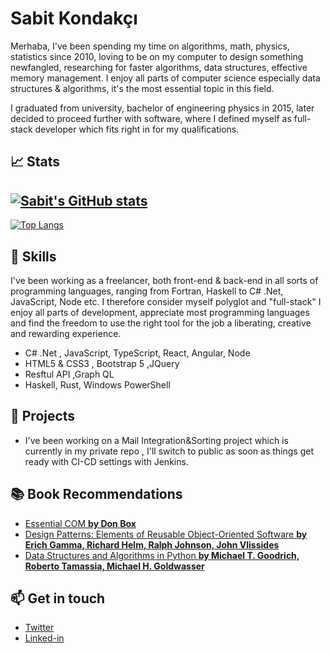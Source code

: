 # Sabit Kondakçı

Merhaba, I've been spending my time on algorithms, math, physics, statistics since 2010, loving to be on my computer to design something newfangled, researching for faster algorithms, data structures, effective memory management. I enjoy all parts of computer science especially data structures & algorithms, it's the most essential topic in this field.

I graduated from university, bachelor of engineering physics in 2015, later decided to proceed further with software, where I defined myself as full-stack developer which fits right in for my qualifications.

## 📈 Stats

[![Sabit's GitHub stats](https://github-readme-stats.vercel.app/api?username=SabitKondakci&show_icons=true&theme=dark)](https://github.com/SabitKondakci/readme-stats)
---
[![Top Langs](https://github-readme-stats.vercel.app/api/top-langs/?username=SabitKondakci&show_icons=true&theme=dark&layout=compact)](https://github.com/SabitKondakci/readme-stats)

## 🌱 Skills

I've been working as a freelancer, both front-end & back-end in all sorts of programming languages, ranging from Fortran, Haskell to C# .Net, JavaScript, Node etc. I therefore consider myself polyglot and "full-stack" I enjoy all parts of development, appreciate most programming languages and find the freedom to use
the right tool for the job a liberating, creative and rewarding experience.

* C# .Net , JavaScript, TypeScript, React, Angular, Node
* HTML5 & CSS3 , Bootstrap 5 ,JQuery
* Resftul API ,Graph QL
* Haskell, Rust, Windows PowerShell

## 🔭 Projects

* I've been working on a Mail Integration&Sorting project which is currently in my private repo , I'll switch to public as soon as things get ready with CI-CD settings with Jenkins.

## 📚 Book Recommendations
* [Essential COM **by Don Box**][Essential COM]
* [Design Patterns: Elements of Reusable Object-Oriented Software **by Erich Gamma, Richard Helm, Ralph Johnson, John Vlissides**][Design Patterns]
* [Data Structures and Algorithms in Python **by Michael T. Goodrich, Roberto Tamassia, Michael H. Goldwasser**][Data Structures]

[Essential COM]:https://books.google.com.tr/books/about/Essential_COM.html?id=kfRWvKSePmAC&redir_esc=y "target='_blank'"
[Design Patterns]:https://www.amazon.com.tr/Design-Patterns-Elements-Reusable-Object-Oriented/dp/0201633612
[Data Structures]:https://www.bookdepository.com/Data-Structures-and-Algorithms-in-Python-Michael-T.-Goodrich/9781118290279?redirected=true&utm_medium=Google&utm_campaign=Base4&utm_source=TR&utm_content=Data-Structures-and-Algorithms-in-Python&selectCurrency=TRY&w=AFD5AU9SYYG94XA8VRX7

## 📫 Get in touch

* [Twitter]
* [Linked-in]


[Twitter]: https://www.twitter.com/@SabitK
[Linked-in]: https://www.linkedin.com/in/sabit-kondak%C3%A7%C4%B1-7bb3b3b6
